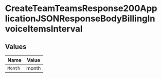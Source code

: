 # CreateTeamTeamsResponse200ApplicationJSONResponseBodyBillingInvoiceItemsInterval


## Values

| Name    | Value   |
| ------- | ------- |
| `Month` | month   |
